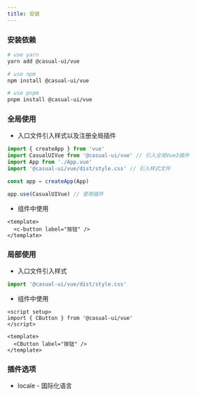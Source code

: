 ```yaml
---
title: 安装
---
```


### 安装依赖

```sh
# use yarn
yarn add @casual-ui/vue

# use npm
npm install @casual-ui/vue

# use pnpm
pnpm install @casual-ui/vue
```

### 全局使用

- 入口文件引入样式以及注册全局插件

```js
import { createApp } from 'vue'
import CasualUIVue from '@casual-ui/vue' // 引入全局Vue3插件
import App from './App.vue'
import '@casual-ui/vue/dist/style.css' // 引入样式文件

const app = createApp(App)

app.use(CasualUIVue) // 使用插件
```

- 组件中使用

```vue
<template>
  <c-button label="按钮" />
</template>
```

### 局部使用

- 入口文件引入样式

```js
import '@casual-ui/vue/dist/style.css'
```

- 组件中使用

```vue
<script setup>
import { CButton } from '@casual-ui/vue'
</script>

<template>
  <CButton label="按钮" />
</template>
```


### 插件选项

* locale - 国际化语言